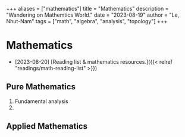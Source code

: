 +++
aliases = ["mathematics"]
title = "Mathematics"
description = "Wandering on Mathemtics World."
date = "2023-08-19"
author = "Le, Nhut-Nam"
tags = ["math", "algebra", "analysis", "topology"]
+++

# Mathematics

- [2023-08-20] [Reading list & mathematics resources.]({{< relref "readings/math-reading-list" >}})

## Pure Mathematics

1. Fundamental analysis
2. 

## Applied Mathematics